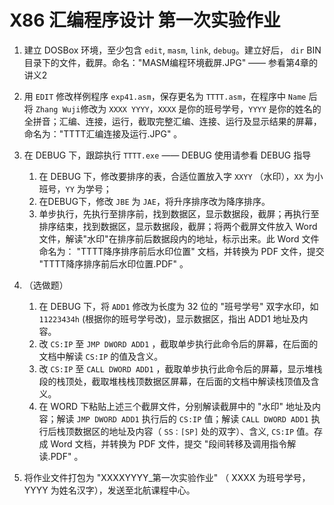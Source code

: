 # X86 汇编程序设计 第一次实验作业

1. 建立 DOSBox 环境，至少包含 `edit`, `masm`, `link`, `debug`。建立好后， `dir` BIN 目录下的文件，截屏。命名："MASM编程环境截屏.JPG" —— 参看第4章的讲义2

2. 用 `EDIT` 修改样例程序 `exp41.asm`，保存更名为 `TTTT.asm`，在程序中 `Name` 后将 `Zhang Wuji`修改为 `XXXX YYYY`，`XXXX` 是你的班号学号，`YYYY` 是你的姓名的全拼音；汇编、连接，运行，截取完整汇编、连接、运行及显示结果的屏幕，命名为："TTTT汇编连接及运行.JPG" 。

3. 在 DEBUG 下，跟踪执行 `TTTT.exe` —— DEBUG 使用请参看 DEBUG 指导
   1. 在 DEBUG 下，修改要排序的表，合适位置放入字 `XXYY` （水印），`XX` 为小班号，`YY` 为学号；
   2. 在DEBUG下，修改 `JBE` 为 `JAE`，将升序排序改为降序排序。
   3. 单步执行，先执行至排序前，找到数据区，显示数据段，截屏；再执行至排序结束，找到数据区，显示数据段，截屏；将两个截屏文件放入 Word 文件，解读"水印"在排序前后数据段内的地址，标示出来。此 Word 文件命名为： "TTTT降序排序前后水印位置" 文档，并转换为 PDF 文件，提交 "TTTT降序排序前后水印位置.PDF" 。

4. （选做题）
   1. 在 DEBUG 下，将 `ADD1` 修改为长度为 32 位的 "班号学号" 双字水印，如 `11223434h` (根据你的班号学号改)，显示数据区，指出 ADD1 地址及内容。
   2. 改 `CS:IP` 至 `JMP DWORD ADD1` ，截取单步执行此命令后的屏幕，在后面的文档中解读 `CS:IP` 的值及含义。
   3. 改 `CS:IP` 至 `CALL DWORD ADD1` ，截取单步执行此命令后的屏幕，显示堆栈段的栈顶处，截取堆栈栈顶数据区屏幕，在后面的文档中解读栈顶值及含义。
   4. 在 WORD 下粘贴上述三个截屏文件，分别解读截屏中的 "水印" 地址及内容；解读 `JMP DWORD ADD1` 执行后的 `CS:IP` 值；解读 `CALL DWORD ADD1` 执行后栈顶数据区的地址及内容（ `SS：[SP]` 处的双字）、含义, `CS:IP` 值。存成 Word 文档，并转换为 PDF 文件，提交 "段间转移及调用指令解读.PDF" 。

5. 将作业文件打包为 "XXXXYYYY_第一次实验作业" （ XXXX 为班号学号，YYYY 为姓名汉字），发送至北航课程中心。